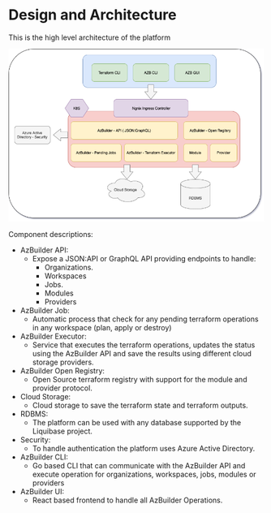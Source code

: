 # Design and Architecture

This is the high level architecture of the platform

![](../../.gitbook/assets/diagrama-sin-titulo.png)

Component descriptions:

* AzBuilder API: 
  * Expose a JSON:API or GraphQL API providing endpoints to handle:
    * Organizations.
    * Workspaces
    * Jobs.
    * Modules
    * Providers
* AzBuilder Job:
  * Automatic process that check for any pending terraform operations in any workspace \(plan, apply or destroy\)
* AzBuilder Executor:
  * Service that executes the terraform operations, updates the status using the AzBuilder API and save the results using different cloud storage providers.
* AzBuilder Open Registry:
  * Open Source terraform registry with support for the module and provider protocol.
* Cloud Storage:
  * Cloud storage to save the terraform state and terraform outputs.
* RDBMS:
  * The platform can be used with any database supported by the Liquibase project.
* Security: 
  * To handle authentication the platform uses Azure Active Directory.
* AzBuilder CLI:
  * Go based CLI that can communicate with the AzBuilder API and execute operation for organizations, workspaces, jobs, modules or providers
* AzBuilder UI:
  * React based frontend to handle all AzBuilder Operations.


